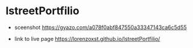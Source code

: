 # lstreetPortfilio


* sceenshot https://gyazo.com/a078f0abf847550a33347143ca6c5d55

* link to live page https://lorenzoxst.github.io/lstreetPortfilio/
